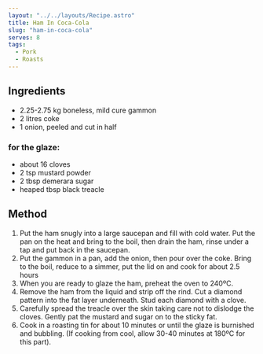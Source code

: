 ```yaml
---
layout: "../../layouts/Recipe.astro"
title: Ham In Coca-Cola
slug: "ham-in-coca-cola"
serves: 8
tags:
  - Pork
  - Roasts
---
```


## Ingredients

- 2.25-2.75 kg boneless, mild cure gammon
- 2 litres coke
- 1 onion, peeled and cut in half

### for the glaze:

- about 16 cloves
- 2 tsp mustard powder
- 2 tbsp demerara sugar
- heaped tbsp black treacle

## Method

1. Put the ham snugly into a large saucepan and fill with cold water. Put the pan on the heat and bring to the boil, then drain the ham, rinse under a tap and put back in the saucepan.
1. Put the gammon in a pan, add the onion, then pour over the coke. Bring to the boil, reduce to a simmer, put the lid on and cook for about 2.5 hours
1. When you are ready to glaze the ham, preheat the oven to 240ºC.
1. Remove the ham from the liquid and strip off the rind. Cut a diamond pattern into the fat layer underneath. Stud each diamond with a clove.
1. Carefully spread the treacle over the skin taking care not to dislodge the cloves. Gently pat the mustard and sugar on to the sticky fat.
1. Cook in a roasting tin for about 10 minutes or until the glaze is burnished and bubbling. (If cooking from cool, allow 30-40 minutes at 180ºC for this part).